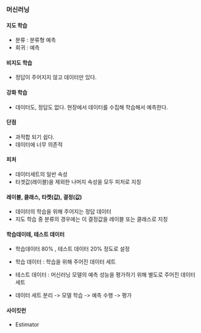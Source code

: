 ### 머신러닝

#### 지도 학습

- 분류 : 분류형 예측
- 회귀 : 예측

#### 비지도 학습

- 정답이 주어지지 않고 데이터만 있다.

#### 강화 학습

- 데이터도, 정답도 없다. 현장에서 데이터를 수집해 학습해서 예측한다.

#### 단점

- 과적합 되기 쉽다.
- 데이터에 너무 의존적

#### 피처

- 데이터세트의 일반 속성
- 타겟값(레이블)을 제외한 나머지 속성을 모두 피처로 지칭

#### 레이블, 클래스, 타켓(값), 결정(값)

- 데이터의 학습을 위해 주어지는 정답 데이터
- 지도 학습 중 분류의 경우에는 이 결정값을 레이블 또는 클래스로 지칭

#### 학습데이테, 테스트 데이터

- 학습데이터 80% , 테스트 데이터 20% 정도로 설정

- 학습 데이터 : 학습을 위해 주어진 데이터 세트
- 테스트 데이터 : 머신러닝 모델의 예측 성능을 평가하기 위해 별도로 주어진 데이터 세트

- 데이터 세트 분리 -> 모델 학습 -> 예측 수행 -> 평가 

#### 사이킷런

- Estimator